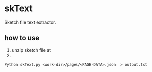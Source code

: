 # skText
Sketch file text extractor.


## how to use

1. unzip sketch file at <work-dir>
2. 
```
Python skText.py <work-dir>/pages/<PAGE-DATA>.json  > output.txt
```
  
  




